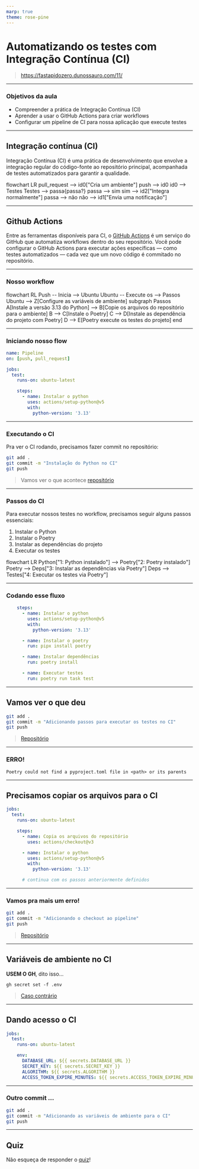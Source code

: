 ```yaml
---
marp: true
theme: rose-pine
---
```


# Automatizando os testes com Integração Contínua (CI)

> https://fastapidozero.dunossauro.com/11/

---

### Objetivos da aula

- Compreender a prática de Integração Contínua (CI)
- Aprender a usar o GitHub Actions para criar workflows
- Configurar um pipeline de CI para nossa aplicação que execute testes

---

## Integração contínua (CI)

Integração Contínua (CI) é uma prática de desenvolvimento que envolve a integração regular do código-fonte ao repositório principal, acompanhada de testes automatizados para garantir a qualidade.

<div class="mermaid">
flowchart LR
  pull_request --> id0["Cria um ambiente"]
  push --> id0
  id0 --> Testes
  Testes --> passa{passa?}
  passa --> sim
  sim --> id2["Integra normalmente"]
  passa --> não
  não --> id1["Envia uma notificação"]
</div>

---

## Github Actions

Entre as ferramentas disponíveis para CI, o [GitHub Actions](https://github.com/features/actions) é um serviço do GitHub que automatiza workflows dentro do seu repositório. Você pode configurar o GitHub Actions para executar ações específicas — como testes automatizados — cada vez que um novo código é commitado no repositório.

---

### Nosso workflow

<div class="mermaid">
flowchart RL
    Push -- Inicia --> Ubuntu
    Ubuntu -- Execute os --> Passos
	Ubuntu --> Z[Configure as variáveis de ambiente]
	subgraph Passos
      A[Instale a versão 3.13 do Python] --> B[Copie os arquivos do repositório para o ambiente]
	  B --> C[Instale o Poetry]
	  C --> D[Instale as dependência do projeto com Poetry]
	  D --> E[Poetry execute os testes do projeto]
	end
</div>

---

### Iniciando nosso flow

```yaml
name: Pipeline
on: [push, pull_request]

jobs:
  test:
    runs-on: ubuntu-latest

    steps:
      - name: Instalar o python
        uses: actions/setup-python@v5
        with:
          python-version: '3.13'
```

---

### Executando o CI

Pra ver o CI rodando, precisamos fazer commit no repositório:

```bash
git add .
git commit -m "Instalação do Python no CI"
git push
```

> Vamos ver o que acontece [repositório](https://github.com/dunossauro/fast_zero_sync)

---

### Passos do CI

Para executar nossos testes no workflow, precisamos seguir alguns passos essenciais:

1. Instalar o Python
2. Instalar o Poetry
3. Instalar as dependências do projeto
4. Executar os testes

<div class="mermaid">
flowchart LR
   Python["1: Python instalado"] --> Poetry["2: Poetry instalado"]
   Poetry --> Deps["3: Instalar as dependências via Poetry"]
   Deps --> Testes["4: Executar os testes via Poetry"]
</div>

---

### Codando esse fluxo

```yaml
    steps:
      - name: Instalar o python
        uses: actions/setup-python@v5
        with:
          python-version: '3.13'

      - name: Instalar o poetry
        run: pipx install poetry

      - name: Instalar dependências
        run: poetry install

      - name: Executar testes
        run: poetry run task test
```

---

## Vamos ver o que deu

```bash
git add .
git commit -m "Adicionando passos para executar os testes no CI"
git push
```

> [Repositório](https://github.com/dunossauro/fast_zero_sync)

---

### ERRO!

```shell
Poetry could not find a pyproject.toml file in <path> or its parents
```

---

## Precisamos copiar os arquivos para o CI


```yaml
jobs:
  test:
    runs-on: ubuntu-latest

    steps:
      - name: Copia os arquivos do repositório
        uses: actions/checkout@v3

      - name: Instalar o python
        uses: actions/setup-python@v5
        with:
          python-version: '3.13'

      # continua com os passos anteriormente definidos
```

---

### Vamos pra mais um erro!

```bash
git add .
git commit -m "Adicionando o checkout ao pipeline"
git push
```

> [Repositório](https://github.com/dunossauro/fast_zero_sync)

---

## Variáveis de ambiente no CI

**USEM O GH**, dito isso...

```shell
gh secret set -f .env
```

> [Caso contrário](https://fastapidozero.dunossauro.com/11/#definindo-secrets-no-repositorio)

---

## Dando acesso o CI

```yaml
jobs:
  test:
    runs-on: ubuntu-latest

    env:
      DATABASE_URL: ${{ secrets.DATABASE_URL }}
      SECRET_KEY: ${{ secrets.SECRET_KEY }}
      ALGORITHM: ${{ secrets.ALGORITHM }}
      ACCESS_TOKEN_EXPIRE_MINUTES: ${{ secrets.ACCESS_TOKEN_EXPIRE_MINUTES }}
```

---

### Outro commit ...

```bash
git add .
git commit -m "Adicionando as variáveis de ambiente para o CI"
git push
```

---

## Quiz

Não esqueça de responder o [quiz](https://fastapidozero.dunossauro.com/quizes/aula_11/)!


<!-- mermaid.js -->
<script src="https://cdn.jsdelivr.net/npm/mermaid@10.9.1/dist/mermaid.min.js"></script>
<script>mermaid.initialize({startOnLoad:true,theme:'dark'});</script>
